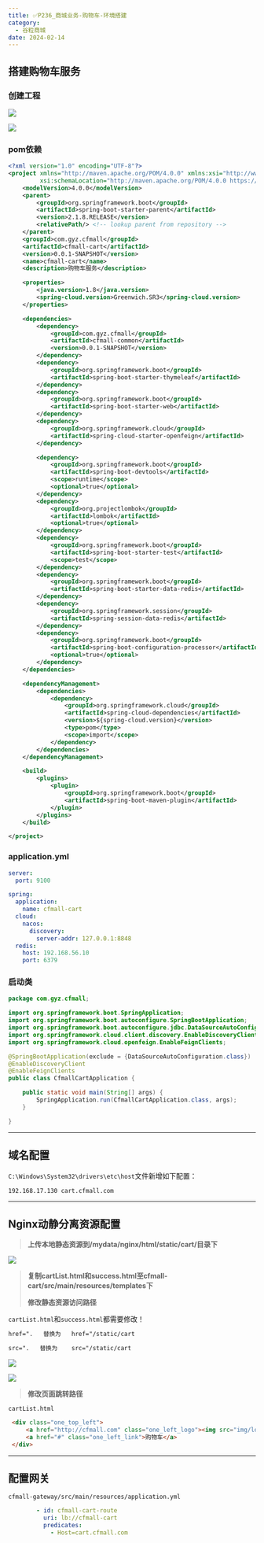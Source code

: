 ```yaml
---
title: ✅P236_商城业务-购物车-环境搭建
category:
  - 谷粒商城
date: 2024-02-14
---
```


<!-- more -->

## 搭建购物车服务

### 创建工程

![](https://cfmall-hello.oss-cn-beijing.aliyuncs.com/images/202304/202304181346144.png#id=wTKQf&originHeight=615&originWidth=734&originalType=binary&ratio=1&rotation=0&showTitle=false&status=done&style=none&title=)

![](https://cfmall-hello.oss-cn-beijing.aliyuncs.com/images/202304/202304181347753.png#id=SZVVh&originHeight=622&originWidth=725&originalType=binary&ratio=1&rotation=0&showTitle=false&status=done&style=none&title=)

### pom依赖

```xml
<?xml version="1.0" encoding="UTF-8"?>
<project xmlns="http://maven.apache.org/POM/4.0.0" xmlns:xsi="http://www.w3.org/2001/XMLSchema-instance"
         xsi:schemaLocation="http://maven.apache.org/POM/4.0.0 https://maven.apache.org/xsd/maven-4.0.0.xsd">
    <modelVersion>4.0.0</modelVersion>
    <parent>
        <groupId>org.springframework.boot</groupId>
        <artifactId>spring-boot-starter-parent</artifactId>
        <version>2.1.8.RELEASE</version>
        <relativePath/> <!-- lookup parent from repository -->
    </parent>
    <groupId>com.gyz.cfmall</groupId>
    <artifactId>cfmall-cart</artifactId>
    <version>0.0.1-SNAPSHOT</version>
    <name>cfmall-cart</name>
    <description>购物车服务</description>

    <properties>
        <java.version>1.8</java.version>
        <spring-cloud.version>Greenwich.SR3</spring-cloud.version>
    </properties>

    <dependencies>
        <dependency>
            <groupId>com.gyz.cfmall</groupId>
            <artifactId>cfmall-common</artifactId>
            <version>0.0.1-SNAPSHOT</version>
        </dependency>
        <dependency>
            <groupId>org.springframework.boot</groupId>
            <artifactId>spring-boot-starter-thymeleaf</artifactId>
        </dependency>
        <dependency>
            <groupId>org.springframework.boot</groupId>
            <artifactId>spring-boot-starter-web</artifactId>
        </dependency>
        <dependency>
            <groupId>org.springframework.cloud</groupId>
            <artifactId>spring-cloud-starter-openfeign</artifactId>
        </dependency>

        <dependency>
            <groupId>org.springframework.boot</groupId>
            <artifactId>spring-boot-devtools</artifactId>
            <scope>runtime</scope>
            <optional>true</optional>
        </dependency>
        <dependency>
            <groupId>org.projectlombok</groupId>
            <artifactId>lombok</artifactId>
            <optional>true</optional>
        </dependency>
        <dependency>
            <groupId>org.springframework.boot</groupId>
            <artifactId>spring-boot-starter-test</artifactId>
            <scope>test</scope>
        </dependency>
        <dependency>
            <groupId>org.springframework.boot</groupId>
            <artifactId>spring-boot-starter-data-redis</artifactId>
        </dependency>
        <dependency>
            <groupId>org.springframework.session</groupId>
            <artifactId>spring-session-data-redis</artifactId>
        </dependency>
        <dependency>
            <groupId>org.springframework.boot</groupId>
            <artifactId>spring-boot-configuration-processor</artifactId>
            <optional>true</optional>
        </dependency>
    </dependencies>

    <dependencyManagement>
        <dependencies>
            <dependency>
                <groupId>org.springframework.cloud</groupId>
                <artifactId>spring-cloud-dependencies</artifactId>
                <version>${spring-cloud.version}</version>
                <type>pom</type>
                <scope>import</scope>
            </dependency>
        </dependencies>
    </dependencyManagement>

    <build>
        <plugins>
            <plugin>
                <groupId>org.springframework.boot</groupId>
                <artifactId>spring-boot-maven-plugin</artifactId>
            </plugin>
        </plugins>
    </build>

</project>
```

### application.yml

```yaml
server:
  port: 9100

spring:
  application:
    name: cfmall-cart
  cloud:
    nacos:
      discovery:
        server-addr: 127.0.0.1:8848
  redis:
    host: 192.168.56.10
    port: 6379
```

### 启动类

```java
package com.gyz.cfmall;

import org.springframework.boot.SpringApplication;
import org.springframework.boot.autoconfigure.SpringBootApplication;
import org.springframework.boot.autoconfigure.jdbc.DataSourceAutoConfiguration;
import org.springframework.cloud.client.discovery.EnableDiscoveryClient;
import org.springframework.cloud.openfeign.EnableFeignClients;

@SpringBootApplication(exclude = {DataSourceAutoConfiguration.class})
@EnableDiscoveryClient
@EnableFeignClients
public class CfmallCartApplication {

    public static void main(String[] args) {
        SpringApplication.run(CfmallCartApplication.class, args);
    }

}
```

---

## 域名配置

`C:\Windows\System32\drivers\etc\host`文件新增如下配置：

`192.168.17.130 cart.cfmall.com`

---

## Nginx动静分离资源配置

> **上传本地静态资源到/mydata/nginx/html/static/cart/目录下**


![](https://cfmall-hello.oss-cn-beijing.aliyuncs.com/img/202401/bd02af65219a9c3b01d0002fa02b9bce.png#id=FkTym&originHeight=233&originWidth=863&originalType=binary&ratio=1&rotation=0&showTitle=false&status=done&style=none&title=)

> **复制cartList.html和success.html至cfmall-cart/src/main/resources/templates下**
>  
> **修改静态资源访问路径**


`cartList.html`和`success.html`都需要修改！

```html
href=".   替换为   href="/static/cart

src=".   替换为    src="/static/cart
```

![](https://cfmall-hello.oss-cn-beijing.aliyuncs.com/images/202304/202304201655574.png#id=BP1LX&originHeight=96&originWidth=586&originalType=binary&ratio=1&rotation=0&showTitle=false&status=done&style=none&title=)

![](https://cfmall-hello.oss-cn-beijing.aliyuncs.com/images/202304/202304201656779.png#id=IS3OI&originHeight=87&originWidth=545&originalType=binary&ratio=1&rotation=0&showTitle=false&status=done&style=none&title=)

> **修改页面跳转路径**


`cartList.html`

```html
 <div class="one_top_left">
     <a href="http://cfmall.com" class="one_left_logo"><img src="img/logo1.jpg"></a>
     <a href="#" class="one_left_link">购物车</a>
 </div>
```

---

## 配置网关

`cfmall-gateway/src/main/resources/application.yml`

```yaml
        - id: cfmall-cart-route
          uri: lb://cfmall-cart
          predicates:
            - Host=cart.cfmall.com
```
